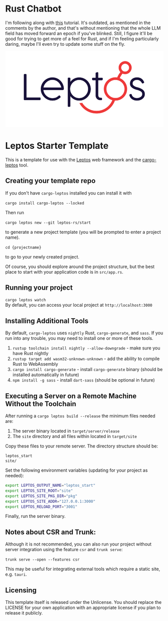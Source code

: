 # Rust Chatbot

I'm following along with [this](https://www.youtube.com/watch?v=vAjle3c9Xqc) tutorial. It's outdated, as mentioned in the comments by the author, and that's without mentioning that the whole LLM field has moved forward an epoch if you've blinked. Still, I figure it'll be good for trying to get more of a feel for Rust, and if I'm feeling particularly daring, maybe I'll even try to update some stuff on the fly.

<picture>
    <source srcset="https://raw.githubusercontent.com/leptos-rs/leptos/main/docs/logos/Leptos_logo_Solid_White.svg" media="(prefers-color-scheme: dark)">
    <img src="https://raw.githubusercontent.com/leptos-rs/leptos/main/docs/logos/Leptos_logo_RGB.svg" alt="Leptos Logo">
</picture>

# Leptos Starter Template

This is a template for use with the [Leptos](https://github.com/leptos-rs/leptos) web framework and the [cargo-leptos](https://github.com/akesson/cargo-leptos) tool.

## Creating your template repo

If you don't have `cargo-leptos` installed you can install it with

`cargo install cargo-leptos --locked`

Then run

`cargo leptos new --git leptos-rs/start`

to generate a new project template (you will be prompted to enter a project name).

`cd {projectname}`

to go to your newly created project.

Of course, you should explore around the project structure, but the best place to start with your application code is in `src/app.rs`.

## Running your project

`cargo leptos watch`  
By default, you can access your local project at `http://localhost:3000`

## Installing Additional Tools

By default, `cargo-leptos` uses `nightly` Rust, `cargo-generate`, and `sass`. If you run into any trouble, you may need to install one or more of these tools.

1. `rustup toolchain install nightly --allow-downgrade` - make sure you have Rust nightly
2. `rustup target add wasm32-unknown-unknown` - add the ability to compile Rust to WebAssembly
3. `cargo install cargo-generate` - install `cargo-generate` binary (should be installed automatically in future)
4. `npm install -g sass` - install `dart-sass` (should be optional in future)

## Executing a Server on a Remote Machine Without the Toolchain
After running a `cargo leptos build --release` the minimum files needed are:

1. The server binary located in `target/server/release`
2. The `site` directory and all files within located in `target/site`

Copy these files to your remote server. The directory structure should be:
```text
leptos_start
site/
```
Set the following environment variables (updating for your project as needed):
```sh
export LEPTOS_OUTPUT_NAME="leptos_start"
export LEPTOS_SITE_ROOT="site"
export LEPTOS_SITE_PKG_DIR="pkg"
export LEPTOS_SITE_ADDR="127.0.0.1:3000"
export LEPTOS_RELOAD_PORT="3001"
```
Finally, run the server binary.

## Notes about CSR and Trunk:
Although it is not recommended, you can also run your project without server integration using the feature `csr` and `trunk serve`:

`trunk serve --open --features csr`

This may be useful for integrating external tools which require a static site, e.g. `tauri`.

## Licensing

This template itself is released under the Unlicense. You should replace the LICENSE for your own application with an appropriate license if you plan to release it publicly.
